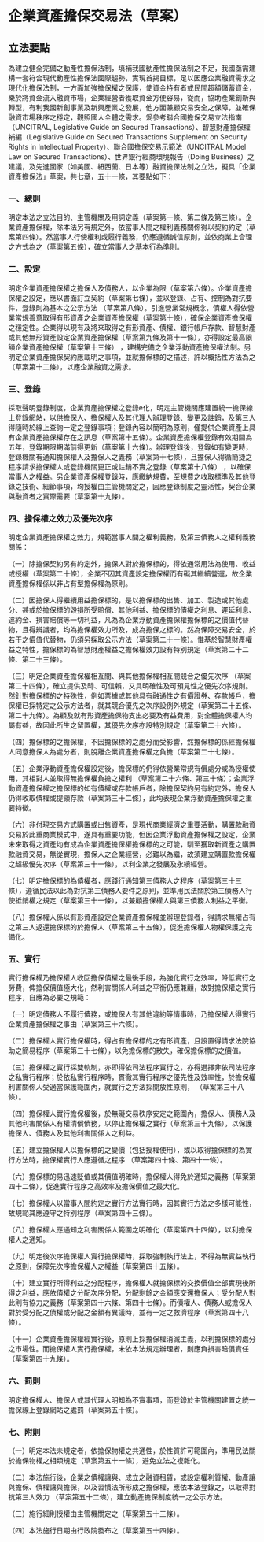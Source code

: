 # 企業資產擔保交易法（草案）


## 立法要點

為建立健全完備之動產性擔保法制，填補我國動產性擔保法制之不足，我國亟需建構一套符合現代動產性擔保法國際趨勢，實現首揭目標，足以因應企業融資需求之現代化擔保法制，一方面加強擔保權之保護，使資金持有者或民間超額儲蓄資金，樂於將資金流入融資市場，企業經營者獲取資金方便容易，從而，協助產業創新與轉型，有利我國新創事業及新興產業之發展，他方面兼顧交易安全之保障，並確保融資市場秩序之穩定，觀照國人全體之需求。爰參考聯合國擔保交易立法指南（UNCITRAL, Legislative Guide on Secured Transactions）、智慧財產擔保權補編（Legislative Guide on Secured Transactions Supplement on Security Rights in Intellectual Property）、聯合國擔保交易示範法（UNCITRAL Model Law on Secured Transactions）、世界銀行經商環境報告（Doing Business）之建議，及先進國家（如美國、紐西蘭、日本等）融資擔保法制之立法，擬具「企業資產擔保法」草案，共七章，五十一條，其要點如下：

### 一、總則

明定本法之立法目的、主管機關及用詞定義（草案第一條、第二條及第三條）。企業資產擔保權，除本法另有規定外，依當事人間之權利義務關係得以契約約定（草案第四條）。然當事人行使權利或履行義務，仍應遵循誠信原則，並依商業上合理之方式為之（草案第五條），確立當事人之基本行為準則。

### 二、設定

明定企業資產擔保權之擔保人及債務人，以企業為限（草案第六條）。企業資產擔保權之設定，應以書面訂立契約（草案第七條），並以登錄、占有、控制為對抗要件，登錄則為基本之公示方法 （草案第八條）。引進營業常規概念，債權人得依營業常規善意取得有形資產之企業資產擔保權（草案第十條），確保企業資產擔保權之穩定性。企業得以現有及將來取得之有形資產、債權、銀行帳戶存款、智慧財產或其他無形資產設定企業資產擔保權（草案第九條及第十一條），亦得設定最高限額企業資產擔保權（草案第十三條） ，建構完備之企業浮動資產擔保權法制。另明定企業資產擔保契約應載明之事項，並就擔保標的之描述，許以概括性方法為之（草案第十二條），以應企業融資之需求。

### 三、登錄

採取聲明登錄制度，企業資產擔保權之登錄e化，明定主管機關應建置統一擔保線上登錄網站，以供擔保人、擔保權人及其代理人辦理登錄、變更及註銷，及第三人得隨時於線上查詢一定之登錄事項；登錄內容以簡明為原則，僅提供企業資產上具有企業資產擔保權存在之訊息（草案第十五條）。企業資產擔保權登錄有效期間為五年，登錄期限期滿前得更新（草案第十六條）。辦理登錄後，登錄如有變更時，登錄機關有通知擔保權人及擔保人之義務（草案第十七條），且擔保人得循簡捷之程序請求擔保權人或登錄機關更正或註銷不實之登錄（草案第十八條） ，以確保當事人之權益。另企業資產保權登錄時，應繳納規費，至規費之收取標準及其他登錄之技術、細節事項，均授權由主管機關定之，因應登錄制度之靈活性，契合企業與融資者之實際需要（草案第十九條）。


### 四、擔保權之效力及優先次序

明定企業資產擔保權之效力，規範當事人間之權利義務，及第三債務人之權利義務關係：

（一）除擔保契約另有約定外，擔保人對於擔保標的，得依通常用法為使用、收益或授權（草案第二十條），企業不因其資產設定擔保權而有礙其繼續營運，故企業資產擔保權係以非占有型擔保權為原則。

（二）因擔保人得繼續用益擔保標的，是以擔保標的出售、加工、製造或其他處分、甚或於擔保標的毀損所受賠償、其他利益、擔保標的債權之利息、遲延利息、違約金、損害賠償等一切利益，凡為為企業浮動資產擔保權擔保標的之價值代替物，且得辨識者，均為擔保權效力所及，成為擔保之標的。然為保障交易安全，於若干之價值代替物，仍須另採取公示方法（草案第二十一條）。惟基於智慧財產權益之特性，擔保標的為智慧財產權益之擔保權效力設有特別規定（草案第二十二條、第二十三條）。

（三）明定企業資產擔保權相互間、與其他擔保權相互間競合之優先次序 （草案第二十四條），確立提供及時、可信賴，又具明確性及可預見性之優先次序規則。然針對擔保標的之特殊性，例如票據或其他具有融通性之有價證券、存款帳戶，擔保權已採特定之公示方法者，就其競合優先之次序設例外規定（草案第二十五條、第二十九條）。為顧及就有形資產擔保物支出必要及有益費用，對全體擔保權人均屬有益，故因此所生之留置權，其優先次序亦設特別規定（草案第二十六條）。

（四）擔保標的之擔保權，不因擔保標的之處分而受影響，然擔保標的係經擔保權人同意擔保人為處分者，則脫離企業資產擔保權之負擔（草案第二十七條）。

（五）企業浮動資產擔保權設定後，擔保標的仍得依營業常規有償處分或為授權使用，其相對人並取得無擔保權負擔之權利 （草案第二十六條、第三十條）；企業浮動資產擔保權之擔保標的如有債權或存款帳戶者，除擔保契約另有約定外，擔保人仍得收取債權或提領存款（草案第三十二條），此均表現企業浮動資產擔保權之重要特徵。

（六）非付現交易方式購置或出售資產，是現代商業經濟之重要活動，購置款融資交易於此重商業模式中，遂具有重要功能，但因企業浮動資產擔保權之設定，企業未來取得之資產均有成為企業資產擔保權擔保標的之可能，馴至獲取新資產之購置款融資交易，無從實現，擔保人之企業經營，必難以為繼，故須建立購置款擔保權之超級優先次序（草案第三十一條），以利企業之發展及永續經營。

（七）明定擔保標的為債權者，應踐行通知第三債務人之程序（草案第三十三條），遵循民法以此為對抗第三債務人要件之原則，並準用民法關於第三債務人行使抵銷權之規定（草案第三十一條），以兼顧擔保權人與第三債務人利益之平衡。

（八）擔保權人係以有形資產設定企業資產擔保權並辦理登錄者，得請求無權占有之第三人返還擔保標的於擔保人（草案第三十五條），促進擔保權人物權保護之完備化。


### 五、實行

實行擔保權乃擔保權人收回擔保債權之最後手段，為強化實行之效率，降低實行之勞費，俾擔保價值極大化，然利害關係人利益之平衡仍應兼顧，故對擔保權之實行程序，自應為必要之規範：

（一）明定債務人不履行債務，或擔保人有其他違約等情事時，乃擔保權人得實行企業資產擔保權之事由（草案第三十六條）。

（二）擔保權人實行擔保權時，得占有擔保標的之有形資產，且設置得請求法院協助之簡易程序（草案第三十七條），以免擔保標的散失，確保擔保標的之價值。

（三）擔保權之實行採雙軌制，亦即得依司法程序實行之，亦得選擇非依司法程序之私實行程序；於依私實行程序時，貫徹其實行程序之優先性及效率性，於擔保權利害關係人受適當保護範圍內，就實行之方法採開放性原則， （草案第三十八條）。

（四）擔保權人實行擔保權後，於無礙交易秩序安定之範圍內，擔保人、債務人及其他利害關係人有權清償債務，以停止擔保權之實行（草案第三十九條），以保護擔保人、債務人及其他利害關係人之利益。

（五）建立擔保權人以擔保標的之變價（包括授權使用），或以取得擔保標的為實行方法時，擔保權實行人應遵循之程序 （草案第四十條、第四十一條）。

（六）擔保標的易迅速貶值或其價值明確時，擔保權人得免於通知之義務（草案第四十二條），促進實行程序之高效率及擔保價值之最大化。

（七）擔保權人以當事人間約定之實行方法實行時，因其實行方法之多樣可能性，故規範其應遵守之特別程序（草案第四十三條）。

（八）擔保權人應通知之利害關係人範圍之明確化（草案第四十四條），以利擔保權人之通知。

（九）明定後次序擔保權人實行擔保權時，採取強制執行法上，不得為無實益執行之原則，保障先次序擔保權人之權益（草案第四十五條）。

（十）建立實行所得利益之分配程序，擔保權人就擔保標的交換價值全部實現後所得之利益，應依債權之分配次序分配，分配剩餘之金額應交還擔保人；受分配人對此則有協力之義務（草案第四十六條、第四十七條）。而債權人、債務人或擔保人對於受分配之債權或分配之金額有異議時，並有一定之救濟程序（草案第四十八條）。

（十一）企業資產擔保權經實行後，原則上採擔保權消滅主義，以利擔保標的處分之市場性。而擔保權人實行擔保權，未依本法規定辦理者，則應負損害賠償責任（草案第四十九條）。

### 六、罰則

明定擔保權人、擔保人或其代理人明知為不實事項，而登錄於主管機關建置之統一擔保線上登錄網站之處罰（草案第五十條）。

### 七、附則

（一）明定本法未規定者，依擔保物權之共通性，於性質許可範圍內，準用民法關於擔保物權之相類規定（草案第五十一條），避免立法之複雜化。

（二）本法施行後，企業之債權讓與、成立之融資租賃，或設定權利質權、動產讓與擔保、債權讓與擔保，以及習慣法所形成之擔保權，應依本法登錄之，以取得對抗第三人效力 （草案第五十二條），建立動產擔保制度統一之公示方法。

（三）施行細則授權由主管機關定之（草案第五十三條）。

（四）本法施行日期由行政院發布之（草案第五十四條）。
